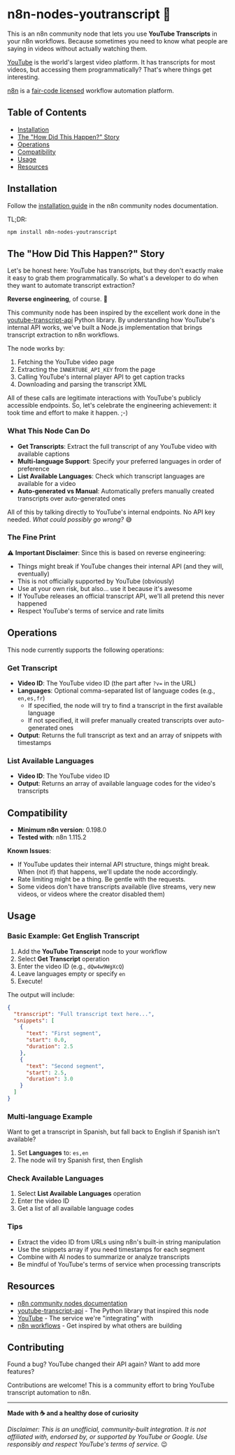 # n8n-nodes-youtranscript 📝

This is an n8n community node that lets you use **YouTube Transcripts** in your n8n workflows. Because sometimes you need to know what people are saying in videos without actually watching them.

[YouTube](https://www.youtube.com/) is the world's largest video platform. It has transcripts for most videos, but accessing them programmatically? That's where things get interesting.

[n8n](https://n8n.io/) is a [fair-code licensed](https://docs.n8n.io/sustainable-use-license/) workflow automation platform.

## Table of Contents

- [Installation](#installation)
- [The "How Did This Happen?" Story](#the-how-did-this-happen-story)
- [Operations](#operations)
- [Compatibility](#compatibility)
- [Usage](#usage)
- [Resources](#resources)

## Installation

Follow the [installation guide](https://docs.n8n.io/integrations/community-nodes/installation/) in the n8n community nodes documentation.

TL;DR:
```bash
npm install n8n-nodes-youtranscript
```

## The "How Did This Happen?" Story

Let's be honest here: YouTube has transcripts, but they don't exactly make it easy to grab them programmatically. So what's a developer to do when they want to automate transcript extraction?

**Reverse engineering**, of course. 🔧

This community node has been inspired by the excellent work done in the [youtube-transcript-api](https://github.com/jdepoix/youtube-transcript-api) Python library. By understanding how YouTube's internal API works, we've built a Node.js implementation that brings transcript extraction to n8n workflows.

The node works by:
1. Fetching the YouTube video page
2. Extracting the `INNERTUBE_API_KEY` from the page
3. Calling YouTube's internal player API to get caption tracks
4. Downloading and parsing the transcript XML

All of these calls are legitimate interactions with YouTube's publicly accessible endpoints. So, let's celebrate the engineering achievement: it took time and effort to make it happen. ;-)

### What This Node Can Do

- **Get Transcripts**: Extract the full transcript of any YouTube video with available captions
- **Multi-language Support**: Specify your preferred languages in order of preference
- **List Available Languages**: Check which transcript languages are available for a video
- **Auto-generated vs Manual**: Automatically prefers manually created transcripts over auto-generated ones

All of this by talking directly to YouTube's internal endpoints. No API key needed. *What could possibly go wrong?* 😅

### The Fine Print

⚠️ **Important Disclaimer**: Since this is based on reverse engineering:
- Things might break if YouTube changes their internal API (and they will, eventually)
- This is not officially supported by YouTube (obviously)
- Use at your own risk, but also... use it because it's awesome
- If YouTube releases an official transcript API, we'll all pretend this never happened
- Respect YouTube's terms of service and rate limits

## Operations

This node currently supports the following operations:

### Get Transcript
- **Video ID**: The YouTube video ID (the part after `?v=` in the URL)
- **Languages**: Optional comma-separated list of language codes (e.g., `en,es,fr`)
  - If specified, the node will try to find a transcript in the first available language
  - If not specified, it will prefer manually created transcripts over auto-generated ones
- **Output**: Returns the full transcript as text and an array of snippets with timestamps

### List Available Languages
- **Video ID**: The YouTube video ID
- **Output**: Returns an array of available language codes for the video's transcripts

## Compatibility

- **Minimum n8n version**: 0.198.0
- **Tested with**: n8n 1.115.2

**Known Issues**:
- If YouTube updates their internal API structure, things might break. When (not if) that happens, we'll update the node accordingly.
- Rate limiting might be a thing. Be gentle with the requests.
- Some videos don't have transcripts available (live streams, very new videos, or videos where the creator disabled them)

## Usage

### Basic Example: Get English Transcript

1. Add the **YouTube Transcript** node to your workflow
2. Select **Get Transcript** operation
3. Enter the video ID (e.g., `dQw4w9WgXcQ`)
4. Leave languages empty or specify `en`
5. Execute!

The output will include:
```json
{
  "transcript": "Full transcript text here...",
  "snippets": [
    {
      "text": "First segment",
      "start": 0.0,
      "duration": 2.5
    },
    {
      "text": "Second segment",
      "start": 2.5,
      "duration": 3.0
    }
  ]
}
```

### Multi-language Example

Want to get a transcript in Spanish, but fall back to English if Spanish isn't available?

1. Set **Languages** to: `es,en`
2. The node will try Spanish first, then English

### Check Available Languages

1. Select **List Available Languages** operation
2. Enter the video ID
3. Get a list of all available language codes

### Tips

- Extract the video ID from URLs using n8n's built-in string manipulation
- Use the snippets array if you need timestamps for each segment
- Combine with AI nodes to summarize or analyze transcripts
- Be mindful of YouTube's terms of service when processing transcripts

## Resources

- [n8n community nodes documentation](https://docs.n8n.io/integrations/#community-nodes)
- [youtube-transcript-api](https://github.com/jdepoix/youtube-transcript-api) - The Python library that inspired this node
- [YouTube](https://www.youtube.com/) - The service we're "integrating" with
- [n8n workflows](https://n8n.io/workflows/) - Get inspired by what others are building

## Contributing

Found a bug? YouTube changed their API again? Want to add more features?

Contributions are welcome! This is a community effort to bring YouTube transcript automation to n8n.

---

**Made with ☕ and a healthy dose of curiosity**

*Disclaimer: This is an unofficial, community-built integration. It is not affiliated with, endorsed by, or supported by YouTube or Google. Use responsibly and respect YouTube's terms of service.* 😉
